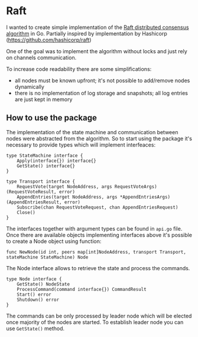 # Raft

I wanted to create simple implementation of the [Raft distributed consensus algorithm](https://raft.github.io/raft.pdf) in Go.
Partially inspired by implementation by Hashicorp (https://github.com/hashicorp/raft)

One of the goal was to implement the algorithm without locks and just rely on channels communication.

To increase code readability there are some simplifications:
- all nodes must be known upfront; it's not possible to add/remove nodes dynamically
- there is no implementation of log storage and snapshots; all log entries are just kept in memory

## How to use the package

The implementation of the state machine and communication between nodes were abstracted from the algorithm.
So to start using the package it's necessary to provide types which will implement interfeaces:
```
type StateMachine interface {
	Apply(interface{}) interface{}
	GetState() interface{}
}

type Transport interface {
	RequestVote(target NodeAddress, args RequestVoteArgs) (RequestVoteResult, error)
	AppendEntries(target NodeAddress, args *AppendEntriesArgs) (AppendEntriesResult, error)
	Subscribe(chan RequestVoteRequest, chan AppendEntriesRequest)
	Close()
}
```

The interfaces together with argument types can be found in `api.go` file.
Once there are available objects implementing interfaces above it's possible to create a Node object using function:
```
func NewNode(id int, peers map[int]NodeAddress, transport Transport, stateMachine StateMachine) Node
```

The Node interface allows to retrieve the state and process the commands.
```
type Node interface {
	GetState() NodeState
	ProcessCommand(command interface{}) CommandResult
	Start() error
	Shutdown() error
}
```

The commands can be only processed by leader node which will be elected once majority of the nodes are started. 
To establish leader node you can use `GetState()` method.




